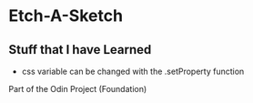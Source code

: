 # Etch-A-Sketch

## Stuff that I have Learned
- css variable can be changed with the .setProperty function


Part of the Odin Project (Foundation)
